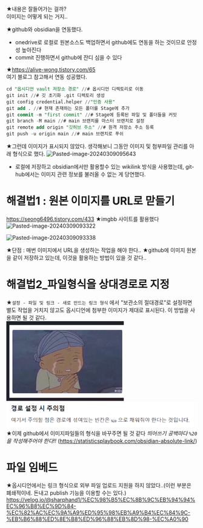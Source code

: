 ★내용은 잘들어가는 걸까? <br> 이미지는 어떻게 되는 거지..

★github와 obsidian을 연동했다.
- onedrive로 로컬로 원본소스도 백업하면서 github에도 연동을 하는 것이므로 안정성 높아진다
- commit 진행하면서 github에 잔디 심을 수 있다

★https://alive-wong.tistory.com/65 <br> 여기 블로그 참고해서 연동 성공했다.
```SQL
cd "옵시디언 vault 저장소 경로" //# 옵시디언 디렉토리로 이동
git init //# 깃 초기화 .git 디렉토리 생성
git config credential.helper //"인증 사용"
git add . //# 현재 존재하는 모든 폴더를 Stage에 추가
git commit -m "first commit" //# Stage에 등록된 파일 및 폴더들을 커밋
git branch -M main //# main 브랜치를 마스터 브랜치로 설정
git remote add origin "깃허브 주소" //# 원격 저장소 주소 등록
git push -u origin main //# main 브랜치로 푸쉬
```

★그런데 이미지가 표시되지 않았다. 생각해보니 그동안 이미지 및 첨부파일 관리를  아래 형식으로 했다. <img src="https://i.ibb.co/jTSKkkb/Pasted-image-20240309095643.png" alt="Pasted-image-20240309095643" border="0">
- 로컬에 저장하고 obsidian에서만 활용할수 있는 wikilink 방식을 사용했는데, git-hub에서는 이미지 관련 정보를 불러올 수 없는 게 당연했다.



# 해결법1 : 원본 이미지를 URL로 맏들기
https://seong6496.tistory.com/433
★imgbb 사이트를 활용했다
<img src="https://i.ibb.co/V3d9bpt/Pasted-image-20240309093322.png" alt="Pasted-image-20240309093322" border="0">

<img src="https://i.ibb.co/MpxLSYM/Pasted-image-20240309093338.png" alt="Pasted-image-20240309093338" border="0">

★단점 : 매번 이미지에서 URL을 생성하는 작업을 해야 한다..
★github에 이미지 원본을 같이 저장하고 있는데, 이것을 활용하는 방법이 있을 것 같다..



# 해결법2_파일형식을 상대경로로 지정
★`설정 - 파일 및 링크 - 새로 만드는 링크 형식` 에서 "보관소의 절대경로"로 설정하면 별도 작업을 거치지 않고도 옵시디언에 첨부한 이미지가 제대로 표시된다. 이 방법을 사용하면 될 것 같다. <br>
![](../image/Pasted%20image%2020240309114835.png)
![](../image/Pasted%20image%2020240309125725.png) <br>★이제 github에서 이미지파일들의 형식을 바꾸주면 될 것 같다 *띄어쓰기 공백마다 `%20` 을 작성해주어야 한다!!* (https://statisticsplaybook.com/obsidian-absolute-link/)


# 파일 임베드
★옵시디언에서는 링크 형식으로 외부 파일 업로드 지원을 하지 않았다..(이런 부분은 폐쇄적이네. 돈내고 publish 기능을 이용할 수는 있다.) https://velog.io/@sharphand1/%EC%98%B5%EC%8B%9C%EB%94%94%EC%96%B8%EC%9D%84-%EC%82%AC%EC%9A%A9%ED%95%98%EB%A9%B4%EC%84%9C-%EB%B6%88%ED%8E%B8%ED%96%88%EB%8D%98-%EC%A0%90
